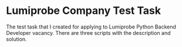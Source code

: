 # Lumiprobe Company Test Task

The test task that I created for applying to Lumiprobe Python Backend Developer vacancy.
There are three scripts with the description and solution.
